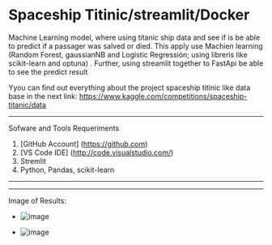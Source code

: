 # Spaceship Titinic/streamlit/Docker
Machine Learning model, where using titanic ship data and see if  is be able to predict if a passager was salved or died. This apply use Machien learning (Random Forest, gaussianNB and Logistic Regressión; using libreris like scikit-learn and optuna) . Further, using streamlit together to FastApi be able to see the predict result

Yyou can find out everything about the project spaceship titinic like data base in the next link: https://www.kaggle.com/competitions/spaceship-titanic/data

---------------------------------------------------------------
Sofware and Tools Requeriments
1. [GitHub Account] (https://github.com)
2. [VS Code IDE] (http://code.visualstudio.com/)
3. Stremlit
4. Python, Pandas, scikit-learn
---------------------------------------------------------------

--------------------------------------------------------------
Image of Results:

* ![image](https://github.com/wlopezm-unal/Titanic_ship-streamlit/assets/68913739/0ed4e102-41a7-4f6d-a716-eedde52900fa)

* ![image](https://github.com/wlopezm-unal/Titanic_ship-streamlit/assets/68913739/8f3753d6-8267-4e1a-9f87-8b0ff5108eed)

